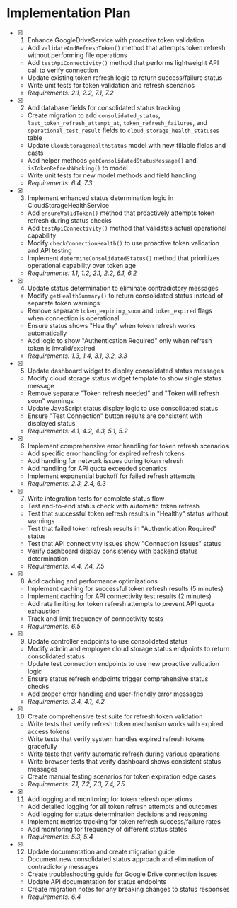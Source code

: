 # Implementation Plan

- [x] 1. Enhance GoogleDriveService with proactive token validation
  - Add `validateAndRefreshToken()` method that attempts token refresh without performing file operations
  - Add `testApiConnectivity()` method that performs lightweight API call to verify connection
  - Update existing token refresh logic to return success/failure status
  - Write unit tests for token validation and refresh scenarios
  - _Requirements: 2.1, 2.2, 7.1, 7.2_

- [x] 2. Add database fields for consolidated status tracking
  - Create migration to add `consolidated_status`, `last_token_refresh_attempt_at`, `token_refresh_failures`, and `operational_test_result` fields to `cloud_storage_health_statuses` table
  - Update `CloudStorageHealthStatus` model with new fillable fields and casts
  - Add helper methods `getConsolidatedStatusMessage()` and `isTokenRefreshWorking()` to model
  - Write unit tests for new model methods and field handling
  - _Requirements: 6.4, 7.3_

- [x] 3. Implement enhanced status determination logic in CloudStorageHealthService
  - Add `ensureValidToken()` method that proactively attempts token refresh during status checks
  - Add `testApiConnectivity()` method that validates actual operational capability
  - Modify `checkConnectionHealth()` to use proactive token validation and API testing
  - Implement `determineConsolidatedStatus()` method that prioritizes operational capability over token age
  - _Requirements: 1.1, 1.2, 2.1, 2.2, 6.1, 6.2_

- [x] 4. Update status determination to eliminate contradictory messages
  - Modify `getHealthSummary()` to return consolidated status instead of separate token warnings
  - Remove separate `token_expiring_soon` and `token_expired` flags when connection is operational
  - Ensure status shows "Healthy" when token refresh works automatically
  - Add logic to show "Authentication Required" only when refresh token is invalid/expired
  - _Requirements: 1.3, 1.4, 3.1, 3.2, 3.3_

- [x] 5. Update dashboard widget to display consolidated status messages
  - Modify cloud storage status widget template to show single status message
  - Remove separate "Token refresh needed" and "Token will refresh soon" warnings
  - Update JavaScript status display logic to use consolidated status
  - Ensure "Test Connection" button results are consistent with displayed status
  - _Requirements: 4.1, 4.2, 4.3, 5.1, 5.2_

- [x] 6. Implement comprehensive error handling for token refresh scenarios
  - Add specific error handling for expired refresh tokens
  - Add handling for network issues during token refresh
  - Add handling for API quota exceeded scenarios
  - Implement exponential backoff for failed refresh attempts
  - _Requirements: 2.3, 2.4, 6.3_

- [x] 7. Write integration tests for complete status flow
  - Test end-to-end status check with automatic token refresh
  - Test that successful token refresh results in "Healthy" status without warnings
  - Test that failed token refresh results in "Authentication Required" status
  - Test that API connectivity issues show "Connection Issues" status
  - Verify dashboard display consistency with backend status determination
  - _Requirements: 4.4, 7.4, 7.5_

- [x] 8. Add caching and performance optimizations
  - Implement caching for successful token refresh results (5 minutes)
  - Implement caching for API connectivity test results (2 minutes)
  - Add rate limiting for token refresh attempts to prevent API quota exhaustion
  - Track and limit frequency of connectivity tests
  - _Requirements: 6.5_

- [x] 9. Update controller endpoints to use consolidated status
  - Modify admin and employee cloud storage status endpoints to return consolidated status
  - Update test connection endpoints to use new proactive validation logic
  - Ensure status refresh endpoints trigger comprehensive status checks
  - Add proper error handling and user-friendly error messages
  - _Requirements: 3.4, 4.1, 4.2_

- [x] 10. Create comprehensive test suite for refresh token validation
  - Write tests that verify refresh token mechanism works with expired access tokens
  - Write tests that verify system handles expired refresh tokens gracefully
  - Write tests that verify automatic refresh during various operations
  - Write browser tests that verify dashboard shows consistent status messages
  - Create manual testing scenarios for token expiration edge cases
  - _Requirements: 7.1, 7.2, 7.3, 7.4, 7.5_

- [x] 11. Add logging and monitoring for token refresh operations
  - Add detailed logging for all token refresh attempts and outcomes
  - Add logging for status determination decisions and reasoning
  - Implement metrics tracking for token refresh success/failure rates
  - Add monitoring for frequency of different status states
  - _Requirements: 5.3, 5.4_

- [x] 12. Update documentation and create migration guide
  - Document new consolidated status approach and elimination of contradictory messages
  - Create troubleshooting guide for Google Drive connection issues
  - Update API documentation for status endpoints
  - Create migration notes for any breaking changes to status responses
  - _Requirements: 6.4_
